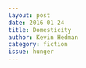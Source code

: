 ```yaml
---
layout: post 
date: 2016-01-24
title: Domesticity
author: Kevin Hedman
category: fiction
issue: hunger
---
```

